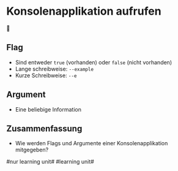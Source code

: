 # Konsolenapplikation aufrufen
📃

## Flag

- Sind entweder `true` (vorhanden) oder `false` (nicht vorhanden)
- Lange schreibweise: `--example`
- Kurze Schreibweise: `--e`

## Argument

- Eine beliebige Information

## Zusammenfassung
- Wie werden Flags und Argumente einer Konsolenapplikation mitgegeben?


#nur learning unit# #learning unit#